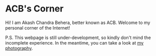 # ACB's Corner

Hi! I am Akash Chandra Behera, better known as ACB. Welcome to my personal corner of the Internet!

P.S. This webpage is still under-development, so kindly don't mind the incomplete experience. In the meantime, you can take a look at [my photography](https://www.instagram.com/shinsuketakasugi1322/).